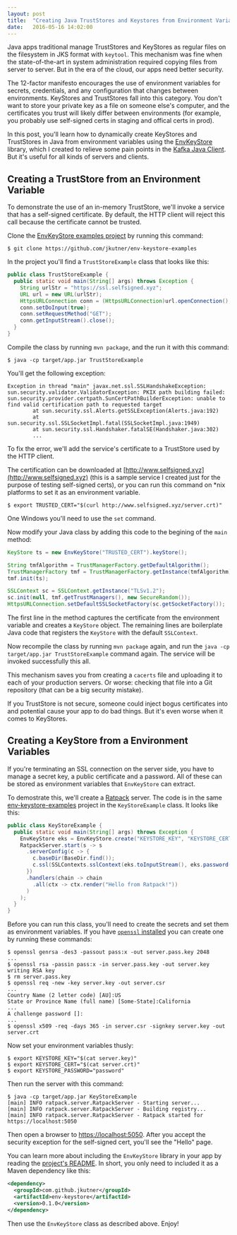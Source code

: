 ```yaml
---
layout: post
title:  "Creating Java TrustStores and Keystores from Environment Variables"
date:   2016-05-16 14:02:00
---
```


Java apps traditional manage TrustStores and KeyStores as regular files on the filesystem in JKS format with `keytool`.
This mechanism was fine when the state-of-the-art in system administration required copying files from server to server.
But in the era of the cloud, our apps need better security.

The 12-factor manifesto encourages the use of environment variables for secrets, credentials, and any configuration that changes
between environments. KeyStores and TrustStores fall into this category. You don't want to store your private key as a file on someone
else's computer, and the certificates you trust will likely differ between environments (for example, you probably use self-signed certs
in staging and offical certs in prod).

In this post, you'll learn how to dynamically create KeyStores and TrustStores in Java from environment variables
using the [EnvKeyStore](https://github.com/jkutner/env-keystore) library, which I created to relieve some pain
points in the [Kafka Java Client](https://cwiki.apache.org/confluence/display/KAFKA/Clients#Clients-Java).
But it's useful for all kinds of servers and clients.

## Creating a TrustStore from an Environment Variable

To demonstrate the use of an in-memory TrustStore, we'll invoke a service that has
a self-signed certificate. By default, the HTTP client will reject this call because
the certificate cannot be trusted.

Clone the [EnvKeyStore examples project](https://github.com/jkutner/env-keystore-examples) by running
this command:

```
$ git clone https://github.com/jkutner/env-keystore-examples
```

In the project you'll find a `TrustStoreExample` class that looks like this:

```java
public class TrustStoreExample {
  public static void main(String[] args) throws Exception {
    String urlStr = "https://ssl.selfsigned.xyz";
    URL url = new URL(urlStr);
    HttpsURLConnection conn = (HttpsURLConnection)url.openConnection();
    conn.setDoInput(true);
    conn.setRequestMethod("GET");
    conn.getInputStream().close();
  }
}
```

Compile the class by running `mvn package`, and the run it with this command:

```
$ java -cp target/app.jar TrustStoreExample
```

You'll get the following exception:

```
Exception in thread "main" javax.net.ssl.SSLHandshakeException: sun.security.validator.ValidatorException: PKIX path building failed: sun.security.provider.certpath.SunCertPathBuilderException: unable to find valid certification path to requested target
        at sun.security.ssl.Alerts.getSSLException(Alerts.java:192)
        at sun.security.ssl.SSLSocketImpl.fatal(SSLSocketImpl.java:1949)
        at sun.security.ssl.Handshaker.fatalSE(Handshaker.java:302)
        ...
```

To fix the error, we'll add the service's certificate to a TrustStore used by the HTTP client.

The certification can be downloaded at [http://www.selfsigned.xyz](http://www.selfsigned.xyz) (this is a sample service I created
just for the purpose of testing self-signed certs), or you can run this command on *nix platforms to set it as an environment
variable.

```
$ export TRUSTED_CERT="$(curl http://www.selfsigned.xyz/server.crt)"
```

One Windows you'll need to use the `set` command.

Now modify your Java class by adding this code to the begining of the `main` method:

```java
KeyStore ts = new EnvKeyStore("TRUSTED_CERT").keyStore();

String tmfAlgorithm = TrustManagerFactory.getDefaultAlgorithm();
TrustManagerFactory tmf = TrustManagerFactory.getInstance(tmfAlgorithm);
tmf.init(ts);

SSLContext sc = SSLContext.getInstance("TLSv1.2");
sc.init(null, tmf.getTrustManagers(), new SecureRandom());
HttpsURLConnection.setDefaultSSLSocketFactory(sc.getSocketFactory());
```

The first line in the method captures the certificate from the environment variable
and creates a `KeyStore` object. The remaining lines are boilerplate Java code that
registers the `KeyStore` with the default `SSLContext`.

Now recompile the class by running `mvn package` again, and run the
`java -cp target/app.jar TrustStoreExample` command again.
The service will be invoked successfully this all.

This mechanism saves you from creating a `cacerts` file and uploading it to each
of your production servers. Or worse: checking that file into a Git repository
(that can be a big security mistake).

If you TrustStore is not secure, someone could inject bogus certificates into
and potential cause your app to do bad things. But it's even worse when it
comes to KeyStores.

## Creating a KeyStore from a Environment Variables

If you're terminating an SSL connection on the server side, you have to manage
a secret key, a public certificate and a password. All of these can be stored
as environment variables that `EnvKeyStore` can extract.

To demostrate this, we'll create a [Ratpack](http://ratpack.io) server. The
code is in the same [env-keystore-examples]() project in the `KeyStoreExample` class.
It looks like this:

```java
public class KeyStoreExample {
  public static void main(String[] args) throws Exception {
    EnvKeyStore eks = EnvKeyStore.create("KEYSTORE_KEY", "KEYSTORE_CERT", "KEYSTORE_PASSWORD");
    RatpackServer.start(s -> s
      .serverConfig(c -> {
        c.baseDir(BaseDir.find());
        c.ssl(SSLContexts.sslContext(eks.toInputStream(), eks.password()));
      })
      .handlers(chain -> chain
        .all(ctx -> ctx.render("Hello from Ratpack!"))
      )
    );
  }
}
```

Before you can run this class, you'll need to create the secrets and set them as environment variables.
If you have [`openssl` installed](https://devcenter.heroku.com/articles/ssl-certificate-self#prerequisites)
you can create one by running these commands:

```
$ openssl genrsa -des3 -passout pass:x -out server.pass.key 2048
...
$ openssl rsa -passin pass:x -in server.pass.key -out server.key
writing RSA key
$ rm server.pass.key
$ openssl req -new -key server.key -out server.csr
...
Country Name (2 letter code) [AU]:US
State or Province Name (full name) [Some-State]:California
...
A challenge password []:
...
$ openssl x509 -req -days 365 -in server.csr -signkey server.key -out server.crt
```

Now set your environment variables thusly:

```
$ export KEYSTORE_KEY="$(cat server.key)"
$ export KEYSTORE_CERT="$(cat server.crt)"
$ export KEYSTORE_PASSWORD="password"
```

Then run the server with this command:

```
$ java -cp target/app.jar KeyStoreExample
[main] INFO ratpack.server.RatpackServer - Starting server...
[main] INFO ratpack.server.RatpackServer - Building registry...
[main] INFO ratpack.server.RatpackServer - Ratpack started for https://localhost:5050
```

Then open a browser to [https://localhost:5050](https://localhost:5050). After you accept the
security exception for the self-signed cert, you'll see the "Hello" page.

You can learn more about including the `EnvKeyStore` library in your app by reading the
[project's README](https://github.com/jkutner/env-keystore/blob/master/README.md).
In short, you only need to included it as a Maven dependency like this:

```xml
<dependency>
  <groupId>com.github.jkutner</groupId>
  <artifactId>env-keystore</artifactId>
  <version>0.1.0</version>
</dependency>
```

Then use the `EnvKeyStore` class as described above. Enjoy!